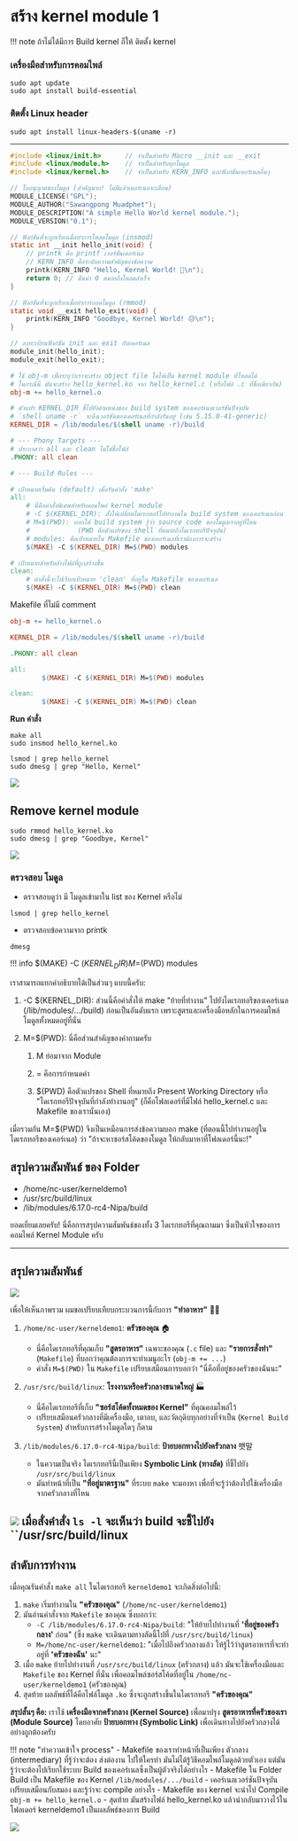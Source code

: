 # สร้าง kernel module 1

!!! note
    ถ้าไม่ได้มีการ Build kernel ก็ให้ ติตตั้ง kernel

### เครื่องมือสำหรับการคอมไพล์
```
sudo apt update
sudo apt install build-essential
```

### ติดตั้ง Linux header
```
sudo apt install linux-headers-$(uname -r)
```

---


```c title="hello_kernel.c"
#include <linux/init.h>      // จำเป็นสำหรับ Macro __init และ __exit
#include <linux/module.h>    // จำเป็นสำหรับทุกโมดูล
#include <linux/kernel.h>    // จำเป็นสำหรับ KERN_INFO และฟังก์ชันเคอร์เนลอื่นๆ

// ใบอนุญาตของโมดูล (สำคัญมาก! ไม่มีแล้วเคอร์เนลจะเตือน)
MODULE_LICENSE("GPL");
MODULE_AUTHOR("Sawangpong Muadphet");
MODULE_DESCRIPTION("A simple Hello World kernel module.");
MODULE_VERSION("0.1");

// ฟังก์ชันที่จะถูกเรียกเมื่อทำการโหลดโมดูล (insmod)
static int __init hello_init(void) {
    // printk คือ printf เวอร์ชันเคอร์เนล
    // KERN_INFO คือระดับความสำคัญของข้อความ
    printk(KERN_INFO "Hello, Kernel World! 👋\n");
    return 0; // คืนค่า 0 หมายถึงโหลดสำเร็จ
}

// ฟังก์ชันที่จะถูกเรียกเมื่อทำการถอดโมดูล (rmmod)
static void __exit hello_exit(void) {
    printk(KERN_INFO "Goodbye, Kernel World! 😥\n");
}

// ลงทะเบียนฟังก์ชัน init และ exit กับเคอร์เนล
module_init(hello_init);
module_exit(hello_exit);
```

```makefile  title="Makefile"
# ใช้ obj-m เพื่อระบุว่าเราจะสร้าง object file ใดให้เป็น kernel module ที่โหลดได้
# ในกรณีนี้ มันจะสร้าง hello_kernel.ko จาก hello_kernel.c (หรือไฟล์ .c ที่ชื่อเดียวกัน)
obj-m += hello_kernel.o

# ตัวแปร KERNEL_DIR ชี้ไปยังตำแหน่งของ build system ของเคอร์เนลเวอร์ชันปัจจุบัน
# `shell uname -r` จะดึงเวอร์ชันของเคอร์เนลที่กำลังรันอยู่ (เช่น 5.15.0-41-generic)
KERNEL_DIR = /lib/modules/$(shell uname -r)/build

# --- Phony Targets ---
# ประกาศว่า all และ clean ไม่ใช่ชื่อไฟล์
.PHONY: all clean

# --- Build Rules ---

# เป้าหมายเริ่มต้น (default) เมื่อรันคำสั่ง 'make'
all:
	# นี่คือคำสั่งพิเศษสำหรับคอมไพล์ kernel module
	# -C $(KERNEL_DIR): สั่งให้เปลี่ยนไดเรกทอรีไปทำงานใน build system ของเคอร์เนลก่อน
	# M=$(PWD): บอกให้ build system รู้ว่า source code ของโมดูลเราอยู่ที่ไหน
	#            (PWD คือตัวแปรของ shell ที่หมายถึงไดเรกทอรีปัจจุบัน)
	# modules: คือเป้าหมายใน Makefile ของเคอร์เนลที่เราต้องการจะสร้าง
	$(MAKE) -C $(KERNEL_DIR) M=$(PWD) modules

# เป้าหมายสำหรับล้างไฟล์ที่ถูกสร้างขึ้น
clean:
	# คำสั่งนี้จะไปเรียกเป้าหมาย 'clean' ที่อยู่ใน Makefile ของเคอร์เนล
	$(MAKE) -C $(KERNEL_DIR) M=$(PWD) clean
```

Makefile ที่ไม่มี comment
```makefile title="Makefile"
obj-m += hello_kernel.o

KERNEL_DIR = /lib/modules/$(shell uname -r)/build

.PHONY: all clean

all:
        $(MAKE) -C $(KERNEL_DIR) M=$(PWD) modules

clean:
        $(MAKE) -C $(KERNEL_DIR) M=$(PWD) clean

```

**Run คำสั่ง**
```
make all
sudo insmod hello_kernel.ko

lsmod | grep hello_kernel
sudo dmesg | grep "Hello, Kernel"
```

![](./images/3_kernelmodule1.png)

## Remove kernel module
```
sudo rmmod hello_kernel.ko
sudo dmesg | grep "Goodbye, Kernel"
```

![](./images/3_kernelmodule2.png)

### ตรวจสอบ โมดูล
- ตรวจสอบดูว่า มี โมดูลเข้ามาใน list ของ Kernel หรือไม่
```
lsmod | grep hello_kernel
```

- ตรวจสอบข้อความจาก printk
```
dmesg
```

!!! info
    $(MAKE) -C $(KERNEL_DIR) M=$(PWD) modules


เราสามารถแยกคำอธิบายได้เป็นส่วนๆ แบบนี้ครับ:

1. -C $(KERNEL_DIR): ส่วนนี้คือคำสั่งให้ make "ย้ายที่ทำงาน" ไปยังไดเรกทอรีของเคอร์เนล (/lib/modules/.../build) ก่อนเป็นอันดับแรก เพราะสูตรและเครื่องมือหลักในการคอมไพล์โมดูลทั้งหมดอยู่ที่นั่น

1. M=$(PWD): นี่คือส่วนสำคัญของคำถามครับ

    1. M ย่อมาจาก Module

    1. = คือการกำหนดค่า

    1. $(PWD) คือตัวแปรของ Shell ที่หมายถึง Present Working Directory หรือ "ไดเรกทอรีปัจจุบันที่กำลังทำงานอยู่" (ก็คือโฟลเดอร์ที่มีไฟล์ hello_kernel.c และ Makefile ของเรานั่นเอง)

เมื่อรวมกัน M=$(PWD) จึงเป็นเหมือนการส่งข้อความบอก make (ที่ตอนนี้ไปทำงานอยู่ในไดเรกทอรีของเคอร์เนล) ว่า "ถ้าจะหาซอร์สโค้ดของโมดูล ให้กลับมาหาที่โฟลเดอร์นี้นะ!"

## สรุปความสัมพันธ์ ของ Folder
- /home/nc-user/kerneldemo1
- /usr/src/build/linux
- /lib/modules/6.17.0-rc4-Nipa/build

ยอดเยี่ยมเลยครับ! นี่คือการสรุปความสัมพันธ์ของทั้ง 3 ไดเรกทอรีที่คุณถามมา ซึ่งเป็นหัวใจของการคอมไพล์ Kernel Module ครับ

---

## **สรุปความสัมพันธ์**

![](./images/kichen.avif)

เพื่อให้เห็นภาพรวม ผมขอเปรียบเทียบกระบวนการนี้กับการ **"ทำอาหาร"** 👨‍🍳

1.  `/home/nc-user/kerneldemo1`: **ครัวของคุณ** 🏠
    * นี่คือไดเรกทอรีที่คุณเก็บ **"สูตรอาหาร"** เฉพาะของคุณ (`.c` file) และ **"รายการสั่งทำ"** (`Makefile`) ที่บอกว่าคุณต้องการจะทำเมนูอะไร (`obj-m += ...`)
    * คำสั่ง `M=$(PWD)` ใน `Makefile` เปรียบเสมือนการบอกว่า "นี่คือที่อยู่ของครัวของฉันนะ"

2.  `/usr/src/build/linux`: **โรงงานหรือครัวกลางขนาดใหญ่** 🏭
    * นี่คือไดเรกทอรีที่เก็บ **"ซอร์สโค้ดทั้งหมดของ Kernel"** ที่คุณคอมไพล์ไว้
    * เปรียบเสมือนครัวกลางที่มีเครื่องมือ, เตาอบ, และวัตถุดิบทุกอย่างที่จำเป็น (`Kernel Build System`) สำหรับการสร้างโมดูลใดๆ ก็ตาม

3.  `/lib/modules/6.17.0-rc4-Nipa/build`: **ป้ายบอกทางไปยังครัวกลาง** 팻말
    * ในความเป็นจริง ไดเรกทอรีนี้เป็นเพียง **Symbolic Link (ทางลัด)** ที่ชี้ไปยัง `/usr/src/build/linux`
    * มันทำหน้าที่เป็น **"ที่อยู่มาตรฐาน"** ที่ระบบ `make` จะมองหา เพื่อที่จะรู้ว่าต้องไปใช้เครื่องมือจากครัวกลางที่ไหน

![](./images/3_kernelmodule3.png)
เมื่อสั่งคำสั่ง ``ls -l`` จะเห็นว่า build จะชี้ไปยัง ``/usr/src/build/linux
---

## **ลำดับการทำงาน**

เมื่อคุณรันคำสั่ง `make all` ในไดเรกทอรี `kerneldemo1` จะเกิดสิ่งต่อไปนี้:

1.  `make` เริ่มทำงานใน **"ครัวของคุณ"** (`/home/nc-user/kerneldemo1`)
2.  มันอ่านคำสั่งจาก `Makefile` ของคุณ ซึ่งบอกว่า:
    * `-C /lib/modules/6.17.0-rc4-Nipa/build`: "ให้ย้ายไปทำงานที่ **'ที่อยู่ของครัวกลาง'** ก่อน" (ซึ่ง `make` จะเดินตามทางลัดนี้ไปที่ `/usr/src/build/linux`)
    * `M=/home/nc-user/kerneldemo1`: "เมื่อไปถึงครัวกลางแล้ว ให้รู้ไว้ว่าสูตรอาหารที่จะทำอยู่ที่ **'ครัวของฉัน'** นะ"
3.  เมื่อ `make` ย้ายไปทำงานที่ `/usr/src/build/linux` (ครัวกลาง) แล้ว มันจะใช้เครื่องมือและ `Makefile` ของ Kernel ที่นั่น เพื่อคอมไพล์ซอร์สโค้ดที่อยู่ใน `/home/nc-user/kerneldemo1` (ครัวของคุณ)
4.  สุดท้าย ผลลัพธ์ที่ได้คือไฟล์โมดูล `.ko` ซึ่งจะถูกสร้างขึ้นในไดเรกทอรี **"ครัวของคุณ"**

**สรุปสั้นๆ คือ:** เราใช้ **เครื่องมือจากครัวกลาง (Kernel Source)** เพื่อมาปรุง **สูตรอาหารที่ครัวของเรา (Module Source)** โดยอาศัย **ป้ายบอกทาง (Symbolic Link)** เพื่อเดินทางไปยังครัวกลางได้อย่างถูกต้องครับ

!!! note "ทำความเข้าใจ process"
    - Makefile ของเราทำหน้าที่เป็นเพียง ตัวกลาง (intermediary) ที่รู้ว่าจะต้อง ส่งต่องาน ไปให้ใครทำ มันไม่ได้รู้วิธีคอมไพล์โมดูลด้วยตัวเอง แต่มันรู้ว่าจะต้องไปเรียกใช้ระบบ Build ของเคอร์เนลซึ่งเป็นผู้ตัวจริงได้อย่างไร 
    - Makefile ใน Folder Build เป็น Makefile ของ Kernel ``/lib/modules/.../build`` 
    - เคอร์เนลเวอร์ชันปัจจุบัน เปรียบเสมือนกับสมอง และรู้ว่าจะ compile อย่างไร
    - Makefile ของ kernel จะนำไป Compile ``obj-m += hello_kernel.o``
    - สุดท้าย มันสร้างไฟล์ hello_kernel.ko แล้วนำกลับมาวางไว้ในโฟลเดอร์ kerneldemo1 เป็นผลลัพธ์ของการ Build

![](./images/3_workflow.png)